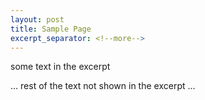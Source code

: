 ```yaml
---
layout: post
title: Sample Page
excerpt_separator: <!--more-->
---
```


some text in the excerpt
<!--more-->
... rest of the text not shown in the excerpt ...

